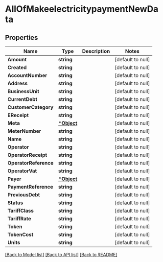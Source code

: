 # AllOfMakeelectricitypaymentNewData

## Properties
Name | Type | Description | Notes
------------ | ------------- | ------------- | -------------
**Amount** | **string** |  | [default to null]
**Created** | **string** |  | [default to null]
**AccountNumber** | **string** |  | [default to null]
**Address** | **string** |  | [default to null]
**BusinessUnit** | **string** |  | [default to null]
**CurrentDebt** | **string** |  | [default to null]
**CustomerCategory** | **string** |  | [default to null]
**EReceipt** | **string** |  | [default to null]
**Meta** | [***Object**](.md) |  | [default to null]
**MeterNumber** | **string** |  | [default to null]
**Name** | **string** |  | [default to null]
**Operator** | **string** |  | [default to null]
**OperatorReceipt** | **string** |  | [default to null]
**OperatorReference** | **string** |  | [default to null]
**OperatorVat** | **string** |  | [default to null]
**Payer** | [***Object**](.md) |  | [default to null]
**PaymentReference** | **string** |  | [default to null]
**PreviousDebt** | **string** |  | [default to null]
**Status** | **string** |  | [default to null]
**TariffClass** | **string** |  | [default to null]
**TariffRate** | **string** |  | [default to null]
**Token** | **string** |  | [default to null]
**TokenCost** | **string** |  | [default to null]
**Units** | **string** |  | [default to null]

[[Back to Model list]](../README.md#documentation-for-models) [[Back to API list]](../README.md#documentation-for-api-endpoints) [[Back to README]](../README.md)

